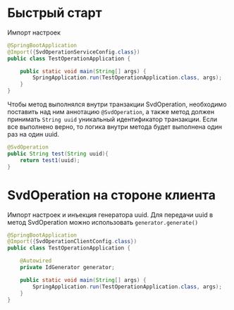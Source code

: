 # Быстрый старт

Импорт настроек
```java
@SpringBootApplication
@Import({SvdOperationServiceConfig.class})
public class TestOperationApplication {

    public static void main(String[] args) {
        SpringApplication.run(TestOperationApplication.class, args);
    }
}
```

Чтобы метод выполнялся внутри транзакции SvdOperation, необходимо поставить над ним
аннотацию `@SvdOperation`, а также метод должен принимать `String uuid` уникальный 
идентификатор транзакции. Если все выполнено верно, то логика внутри метода будет выполнена
один раз на один uuid.
```java
@SvdOperation
public String test(String uuid){
    return test1(uuid);
}
```

# SvdOperation на стороне клиента

Импорт настроек и инъекция генератора uuid.
Для передачи uuid в метод SvdOperation можно использовать `generator.generate()`

```java
@SpringBootApplication
@Import({SvdOperationClientConfig.class})
public class TestOperationApplication {

    @Autowired
    private IdGenerator generator;

    public static void main(String[] args) {
        SpringApplication.run(TestOperationApplication.class, args);
    }
}
```